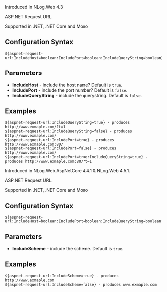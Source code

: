 Introduced in NLog.Web 4.3

ASP.NET Request URL.

Supported in .NET, .NET Core and Mono

## Configuration Syntax
```
${aspnet-request-url:IncludeHost=boolean:IncludePort=boolean:IncludeQueryString=boolean}
```

## Parameters
* **IncludeHost** - include the host name? Default is `true`.
* **IncludePort** - include the port number? Default is `false`.
* **IncludeQueryString** - include the querystring. Default is `false`.

## Examples

```
${aspnet-request-url:IncludeQueryString=true} - produces http://www.exmaple.com/?t=1
${aspnet-request-url:IncludeQueryString=false} - produces http://www.exmaple.com/
${aspnet-request-url:IncludePort=true} - produces http://www.exmaple.com:80/
${aspnet-request-url:IncludePort=false} - produces http://www.exmaple.com/
${aspnet-request-url:IncludePort=true:IncludeQueryString=true} - produces http://www.exmaple.com:80/?t=1    
```

Introduced in NLog.Web.AspNetCore 4.4.1 & NLog.Web 4.5.1. 

ASP.NET Request URL.

Supported in .NET, .NET Core and Mono

## Configuration Syntax
```
${aspnet-request-url:IncludeHost=boolean:IncludePort=boolean:IncludeQueryString=boolean:IncludeScheme=boolean}
```

## Parameters
* **IncludeScheme** - include the scheme. Default is `true`.

## Examples

```
${aspnet-request-url:IncludeScheme=true} - produces http://www.exmaple.com
${aspnet-request-url:IncludeScheme=false} - produces www.exmaple.com
 
```
